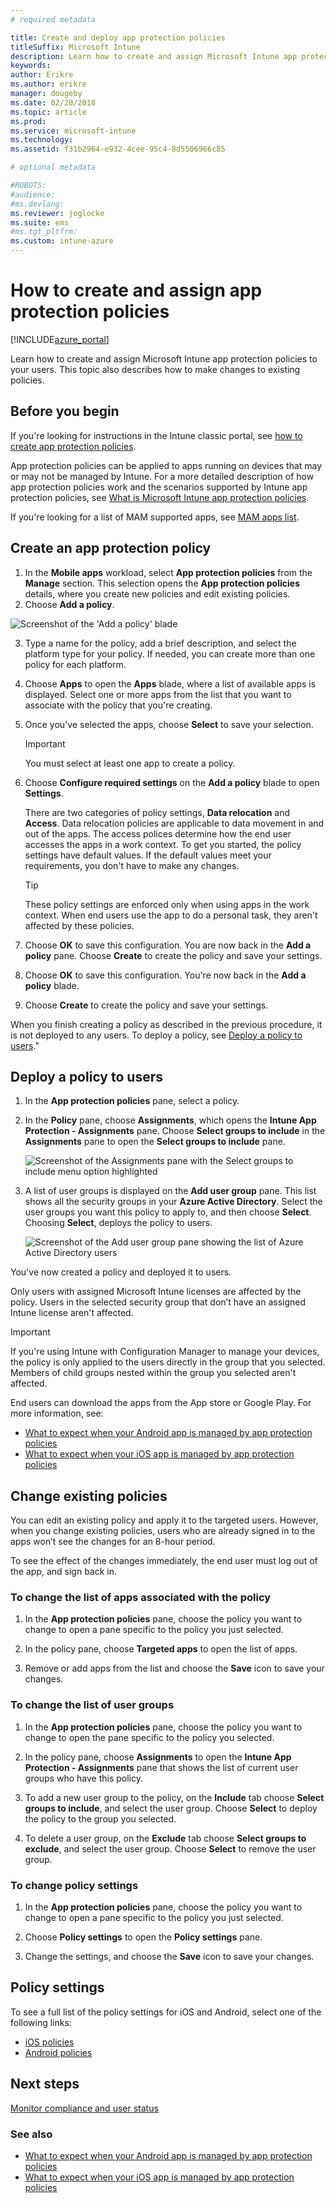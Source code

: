 ```yaml
---
# required metadata

title: Create and deploy app protection policies 
titleSuffix: Microsoft Intune
description: Learn how to create and assign Microsoft Intune app protection policies.
keywords:
author: Erikre
ms.author: erikre
manager: dougeby
ms.date: 02/20/2018
ms.topic: article
ms.prod:
ms.service: microsoft-intune
ms.technology:
ms.assetid: f31b2964-e932-4cee-95c4-8d5506966c85

# optional metadata

#ROBOTS:
#audience:
#ms.devlang:
ms.reviewer: joglocke
ms.suite: ems
#ms.tgt_pltfrm:
ms.custom: intune-azure
---
```


# How to create and assign app protection policies

[!INCLUDE[azure_portal](./includes/azure_portal.md)]


Learn how to create and assign Microsoft Intune app protection policies to your users. This topic also describes how to make changes to existing policies.

## Before you begin

If you're looking for instructions in the Intune classic portal, see [how to create app protection policies](https://docs.microsoft.com/intune-classic/deploy-use/create-and-deploy-mobile-app-management-policies-with-microsoft-intune).

App protection policies can be applied to apps running on devices that may or may not be managed by Intune. For a more detailed description of how app protection policies work and the scenarios supported by Intune app protection policies, see [What is Microsoft Intune app protection policies](app-protection-policy.md).

If you're looking for a list of MAM supported apps, see [MAM apps list](https://www.microsoft.com/cloud-platform/microsoft-intune-apps).

##  Create an app protection policy
1.  In the **Mobile apps** workload, select **App protection policies** from the **Manage** section. This selection opens the **App protection policies** details, where you create new policies and edit existing policies. 
2. Choose **Add a policy**. 

  ![Screenshot of the 'Add a policy' blade](./media/app-protection-add-policy.png)

3.  Type a name for the policy, add a brief description, and select the platform type for your policy. If needed, you can create more than one policy for each platform.

4.  Choose **Apps** to open the **Apps** blade, where a list of available apps is displayed. Select one or more apps from the list that you want to associate with the policy that you're creating. 
5. Once you've selected the apps, choose **Select** to save your selection.

    > [!IMPORTANT]
    > You must select at least one app to create a policy.

6.  Choose **Configure required settings** on the **Add a policy** blade to open **Settings**.

    There are two categories of policy settings, **Data relocation** and **Access**.  Data relocation policies are applicable to data movement in and out of the apps. The access polices determine how the end user accesses the apps in a work context.
    To get you started, the policy settings have default values. If the default values meet your requirements, you don't have to make any changes.

    > [!TIP]
    > These policy settings are enforced only when using apps in the work context. When end users use the app to do a personal task, they aren't affected by these policies.

7.  Choose **OK** to save this configuration. You are now back in the **Add a policy** pane. Choose **Create** to create the policy and save your settings.
8. Choose **OK** to save this configuration. You're now back in the **Add a policy** blade. 
9. Choose **Create** to create the policy and save your settings.

When you finish creating a policy as described in the previous procedure, it is not deployed to any users. To deploy a policy, see [Deploy a policy to users](app-protection-policies.md#deploy-a-policy-to-users)."

## Deploy a policy to users


1. In the **App protection policies** pane, select a policy.

1. In the **Policy** pane, choose  **Assignments**, which opens the **Intune App Protection - Assignments** pane. Choose **Select groups to include** in the **Assignments** pane to open the **Select groups to include** pane.

   ![Screenshot of the Assignments pane with the Select groups to include menu option highlighted](./media/app-protection-policy-add-users.png)

2.  A list of user groups is displayed on the **Add user group** pane. This list shows all the security groups in your **Azure Active Directory**. Select the user groups you want this policy to apply to, and then choose **Select**. Choosing **Select**, deploys the policy to users.
  
    ![Screenshot of the Add user group pane showing the list of Azure Active Directory users](./media/azure-ad-user-group-list.png)

You've now created a policy and deployed it to users.

Only users with assigned Microsoft Intune licenses are affected by the policy. Users in the selected security group that don’t have an assigned Intune license aren't affected.

>[!IMPORTANT]
> If you're using Intune with Configuration Manager to manage your devices, the policy is only applied to the users directly in the group that you selected. Members of child groups nested within the group you selected aren't affected.

End users can download the apps from the App store or Google Play. For more information, see:
* [What to expect when your Android app is managed by app protection policies](app-protection-enabled-apps-android.md)
* [What to expect when your iOS app is managed by app protection policies](app-protection-enabled-apps-ios.md)

##  Change existing policies
You can edit an existing policy and apply it to the targeted users. However, when you change existing policies, users who are already signed in to the apps won’t see the changes for an 8-hour period.

To see the effect of the changes immediately, the end user must log out of the app, and sign back in.

### To change the list of apps associated with the policy

1.  In  the **App protection policies** pane, choose the policy you want to change to open a pane specific to the policy you just selected.

2.  In the policy pane, choose **Targeted apps** to open the list of apps.

3.  Remove or add apps from the list and choose the **Save** icon to save your changes.

### To change the list of user groups


1.  In  the **App protection policies** pane, choose the policy you want to change to open the pane specific to the policy you selected.

2.  In the policy pane, choose **Assignments** to open the **Intune App Protection - Assignments** pane that shows the list of current user groups who have this policy.

3.  To add a new user group to the policy, on the **Include** tab choose **Select groups to include**, and select the user group. Choose **Select** to deploy the policy to the group you selected.

4.  To delete a user group, on the **Exclude** tab choose **Select groups to exclude**, and select the user group. Choose **Select** to remove the user group.

### To change policy settings

1.  In the **App protection policies** pane, choose the policy you want to change to open a pane specific to the policy you just selected.

2.  Choose **Policy settings** to open the **Policy settings** pane.

3.  Change the settings, and choose the **Save** icon to save your changes.

## Policy settings
To see a full list of the policy settings for iOS and Android, select one of the following links:

- [iOS policies](app-protection-policy-settings-ios.md)
- [Android policies](app-protection-policy-settings-android.md)

## Next steps
[Monitor compliance and user status](app-protection-policies-monitor.md)

### See also
* [What to expect when your Android app is managed by app protection policies](app-protection-enabled-apps-android.md)
* [What to expect when your iOS app is managed by app protection policies](app-protection-enabled-apps-ios.md)
